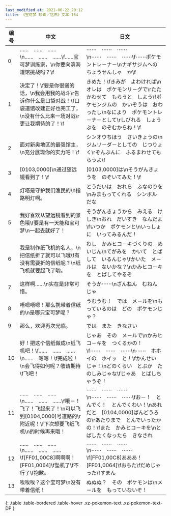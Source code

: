 ```yaml
---
last_modified_at: 2021-06-22 20:12
title: 《宝可梦 珍珠／钻石》文本 164
---
```

| 编号 | 中文 | 日文 |
| ---- | ---- | ---- |
| 0 | ……　……　……\n……　……　……\f……宝可梦训练家，\n你要向滨海道馆挑战吗？\f | ⋯⋯　⋯⋯　⋯⋯\n⋯⋯　⋯⋯　⋯⋯\f⋯⋯ポケモントレ－ナ－\nナギサジムへの　ちょうせんしゃ　か\f |
| 1 | 决定了！\f要是你很弱的话，\n我会用我的战斗\r告诉你什么是口袋对战！\f口袋道馆改建正好也完工了，\n没有什么比来一场对战\r更让我期待的了！\f | きめた！\fきみが　よわければ\nオレは　ポケモンリ－グで\rたたかわせて　もらうと　しよう\fポケモンジムの　かいぞうは　おわったし\nなにより　ポケモントレ－ナ－として\rしびれる　しょうぶを　のぞむからね！\f |
| 2 | 面对新奥地区的最强馆主，\n充分展现你的实力吧！\f | シンオウちほう　さいきょうの\nジムリ－ダ－としての　じつりょく\rぞんぶんに　ふるまわせてもらうよ\f |
| 3 | [0103,0000]\n通过望远镜看到了！\f | [0103,0000]は\nそうがんきょうを　のぞいてみた！\f |
| 4 | 灯塔是守护我们渔民的\n指路明灯啊。 | とうだいは　おれら　ふなのりを\nみまもってくれる　シンボル　だな |
| 5 | 我好喜欢从望远镜看到的景色哦\f要是有一天能和宝可梦\n一起去就好了！ | そうがんきょうから　みえる　けしき\nおれ　だいすき　なんだよ\fいつか　ポケモンと\nいっしょに　いってみるんだ！ |
| 6 | 我是制作纸飞机的名人，\n把信纸折了就可以飞哦\f有没有需要折的信纸呢？\n纸飞机就要起飞了哟。 | わし　かみヒコ－キづくりの　めいじん\nてがみを　かいて　とばして　いるんじゃ\fかいた　メ－ルは　ないかな？\nかみヒコ－キを　とばしてやるぞ |
| 7 | 这样啊……\n实在是非常可惜。 | そうか⋯⋯\nざんねん　むねん　じゃ |
| 8 | 唔嗯唔嗯！那么携带着信纸的\n是哪只宝可梦呢？ | うむうむ！　では　メ－ルを\nもっているのは　どの　ポケモンじゃ？ |
| 9 | 那么，欢迎再次光临。 | では　また　きなさい |
| 10 | 好！把这个信纸做成\n纸飞机吧！\f……　……　……\n……　嗯嗯！\f完成啦！\n会飞得如何呢？敬请期待\f飞吧！ | じゃあ　その　メ－ルで\nかみヒコ－キを　つくるかの！\f⋯⋯　⋯⋯　⋯⋯\n⋯⋯　ホホイの　ホイッ　と！\fかんせい　じゃ！\nどのくらい　とぶか　たのしみじゃな\fじゃあ　とばしちゃうぞ！ |
| 11 | ……　……　……\n……　……　……\f哦－！飞了！飞起来了！\n可以飞到[0104,0000]号道路的\r附近呢！\f下次想要飞纸飞机\n的时候再来哦！ | ⋯⋯　⋯⋯　⋯⋯\n⋯⋯　⋯⋯　⋯⋯\fお－！　とんでく！　とんでくわい！\nあれだと　[0104,0000]ばんどうろの\rあたりまで　とんでいったかの！\fまた　かみヒコ－キを\nとばしたくなったら　きなされ |
| 12 | ……　……　……\n……　……　……\f[FF01,00C8]啊啊啊！[FF01,0064]\f坠机了\f不行了\f抱歉。 | ⋯⋯　⋯⋯　⋯⋯\n⋯⋯　⋯⋯　⋯⋯\f[FF01,00C8]あああ！[FF01,0064]\fおちた\fだめじゃった\fすまん |
| 13 | 唉唉唉？这个宝可梦\n没有带着信纸！ | ぬぬぬ？　その　ポケモンは\nメ－ルを　もっていないぞ！ |
{: .table .table-bordered .table-hover .xz-pokemon-text .xz-pokemon-text-DP }